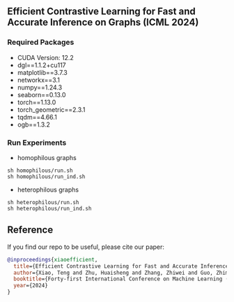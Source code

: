 ## Efficient Contrastive Learning for Fast and Accurate Inference on Graphs (ICML 2024)


### Required Packages

- CUDA Version: 12.2
- dgl==1.1.2+cu117
- matplotlib==3.7.3
- networkx==3.1
- numpy==1.24.3
- seaborn==0.13.0
- torch==1.13.0
- torch_geometric==2.3.1
- tqdm==4.66.1
- ogb==1.3.2



### Run Experiments

-  homophilous graphs 
```
sh homophilous/run.sh
sh homophilous/run_ind.sh
```


- heterophilous graphs 
```
sh heterophilous/run.sh
sh heterophilous/run_ind.sh
```

##  Reference 

If you find our repo to be useful, please cite our paper:
```bibtex
@inproceedings{xiaoefficient,
  title={Efficient Contrastive Learning for Fast and Accurate Inference on Graphs},
  author={Xiao, Teng and Zhu, Huaisheng and Zhang, Zhiwei and Guo, Zhimeng and Aggarwal, Charu C and Wang, Suhang and Honavar, Vasant G},
  booktitle={Forty-first International Conference on Machine Learning (ICML)},
  year={2024}
}

